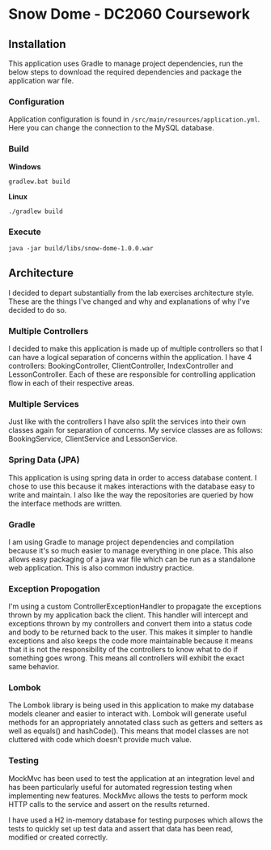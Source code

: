 # Snow Dome - DC2060 Coursework

## Installation
This application uses Gradle to manage project dependencies, run the below steps to download the required dependencies and package the application war file.

### Configuration
Application configuration is found in ```/src/main/resources/application.yml```. Here you can change the connection to the MySQL database.

### Build
**Windows**
```
gradlew.bat build
```
**Linux**
```
./gradlew build
```
### Execute
```
java -jar build/libs/snow-dome-1.0.0.war
```
## Architecture
I decided to depart substantially from the lab exercises architecture style. These are the things I've changed and why and explanations of why I've decided to do so.

### Multiple Controllers
I decided to make this application is made up of multiple controllers so that I can have a logical separation of concerns within the application. I have 4 controllers: BookingController, ClientController, IndexController and LessonController. Each of these are responsible for controlling application flow in each of their respective areas.

### Multiple Services
Just like with the controllers I have also split the services into their own classes again for separation of concerns. My service classes are as follows: BookingService, ClientService and LessonService.

### Spring Data (JPA)
This application is using spring data in order to access database content. I chose to use this because it makes interactions with the database easy to write and maintain. I also like the way the repositories are queried by how the interface methods are written.

### Gradle
I am using Gradle to manage project dependencies and compilation because it's so much easier to manage everything in one place. This also allows easy packaging of a java war file which can be run as a standalone web application. This is also common industry practice.

### Exception Propogation
I'm using a custom ControllerExceptionHandler to propagate the exceptions thrown by my application back the client. This handler will intercept and exceptions thrown by my controllers and convert them into a status code and body to be returned back to the user. This makes it simpler to handle exceptions and also keeps the code more maintainable because it means that it is not the responsibility of the controllers to know what to do if something goes wrong. This means all controllers will exhibit the exact same behavior.

### Lombok
The Lombok library is being used in this application to make my database models cleaner and easier to interact with. Lombok will generate useful methods for an appropriately annotated class such as getters and setters as well as equals() and hashCode(). This means that model classes are not cluttered with code which doesn't provide much value.

### Testing
MockMvc has been used to test the application at an integration level and has been particularly useful for automated regression testing when implementing new features. MockMvc allows the tests to perform mock HTTP calls to the service and assert on the results returned.

I have used a H2 in-memory database for testing purposes which allows the tests to quickly set up test data and assert that data has been read, modified or created correctly.
